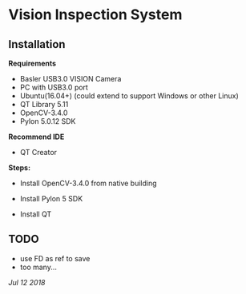 # **Vision Inspection System**

## **Installation**

**Requirements**
- Basler USB3.0 VISION Camera
- PC with USB3.0 port
- Ubuntu(16.04+) (could extend to support Windows or other Linux)
- QT Library 5.11
- OpenCV-3.4.0
- Pylon 5.0.12 SDK

**Recommend IDE**
- QT Creator

**Steps:**

- Install OpenCV-3.4.0 from native building

- Install Pylon 5 SDK

- Install QT

## **TODO**

- use FD as ref to save
- too many...


*Jul 12 2018*
